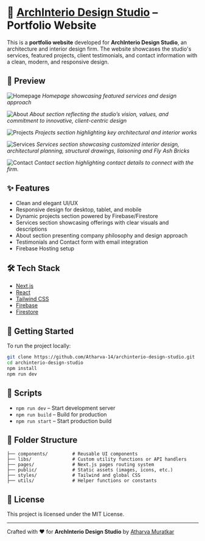 # 🏢 [ArchInterio Design Studio](https://www.archinterio.co.in/) – Portfolio Website

This is a **portfolio website** developed for **ArchInterio Design Studio**, an architecture and interior design firm. The website showcases the studio's services, featured projects, client testimonials, and contact information with a clean, modern, and responsive design.

## 📸 Preview

![Homepage](https://firebasestorage.googleapis.com/v0/b/archinterio-portfolio.appspot.com/o/Services%2Fhome-section.webp?alt=media&token=cd137e4b-1651-4aff-9b69-e4acafa066aa)
_Homepage showcasing featured services and design approach_

![About](https://firebasestorage.googleapis.com/v0/b/archinterio-portfolio.appspot.com/o/Services%2Fabout-us-section.webp?alt=media&token=7cc46b76-ff93-4fe6-9155-18ab096fb5d7)
_About section reflecting the studio’s vision, values, and commitment to innovative, client-centric design_

![Projects](https://firebasestorage.googleapis.com/v0/b/archinterio-portfolio.appspot.com/o/Services%2Fproject-section.webp?alt=media&token=ca2c0e45-b4e8-486e-bc54-868622b1091a)
_Projects section highlighting key architectural and interior works_

![Services](https://firebasestorage.googleapis.com/v0/b/archinterio-portfolio.appspot.com/o/Services%2Fservices-section.png?alt=media&token=c33230fc-b3e9-45d9-a9c5-90218e44e2ad)
_Services section showcasing customized interior design, architectural planning, structural drawings, liaisoning and Fly Ash Bricks_

![Contact](https://firebasestorage.googleapis.com/v0/b/archinterio-portfolio.appspot.com/o/Services%2Fservices-section.png?alt=media&token=c33230fc-b3e9-45d9-a9c5-90218e44e2ad)
_Contact section highlighting contact details to connect with the firm._

## ✨ Features

- Clean and elegant UI/UX
- Responsive design for desktop, tablet, and mobile
- Dynamic projects section powered by Firebase/Firestore
- Services section showcasing offerings with clear visuals and descriptions
- About section presenting company philosophy and design approach
- Testimonials and Contact form with email integration
- Firebase Hosting setup

## 🛠️ Tech Stack

- [Next.js](https://nextjs.org/)
- [React](https://reactjs.org/)
- [Tailwind CSS](https://tailwindcss.com/)
- [Firebase](https://firebase.google.com/)
- [Firestore](https://firebase.google.com/products/firestore)

## 🚀 Getting Started

To run the project locally:

```bash
git clone https://github.com/Atharva-14/archinterio-design-studio.git
cd archinterio-design-studio
npm install
npm run dev
```

## 🧪 Scripts

- `npm run dev` – Start development server
- `npm run build` – Build for production
- `npm run start` – Start production build

## 📁 Folder Structure

```
├── components/         # Reusable UI components
├── libs/               # Custom utility functions or API handlers
├── pages/              # Next.js pages routing system
├── public/             # Static assets (images, icons, etc.)
├── styles/             # Tailwind and global CSS
├── utils/              # Helper functions or constants
```

## 📄 License

This project is licensed under the MIT License.

---

Crafted with ❤️ for **ArchInterio Design Studio** by [Atharva Muratkar](https://atharva-muratkar-portfolio.vercel.app/)

